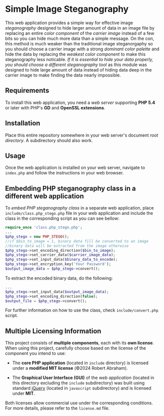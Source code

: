 # Simple Image Steganography

This web application provides a simple way for effective image _steganography_ designed to hide larger amount of data in an image file by replacing an entire _color component_ of the _carrier image_ instead of a few bits so you can hide much more data than a simple message. On the con, this method is much weaker than the traditional image steganorgaphy so you should choose a carrier image with a strong _dominant color palette_ and hide the data by replacing the _weakest color component_ to make this steganography less noticable. _If it is essential to hide your data properly, you should choose a different steganography tool_ as this module was designed to hide large amount of data instead of hiding data deep in the carrier image to make finding the data nearly impossible.

## Requirements

To install this web application, you need a _web server_ supporting **PHP 5.4** or later with PHP's **GD** and **OpenSSL extensions**.

## Installation

Place this entire repository somewhere in your web server's document _root directory_. A subdirectory should also work.

## Usage

Once the web application is installed on your web server, navigate to `index.php` and follow the instructions in your web browser.

## Embedding PHP steganography class in a different web application

To _embed PHP steganography class_ in a separate web application, place `include/class.php_stego.php` file in your web application and include the class in the corresponding script as you can see bellow:

```php
require_once 'class.php_stego.php';
...
$php_stego = new PHP_STEGO();
//if $bin_to_image = 1, binary data fill be converted to an image
//binary data will be extracted from the image otherwise
$php_stego->set_encoding_direction($bin_to_image);
$php_stego->set_carrier_data($carrier_image_data);
$php_stego->set_input_data($binary_data_to_encode);
$php_stego->set_encryption_key('Your Password');
$output_image_data = $php_stego->convert();
```

To extract the encoded binary data, do the following:

```php
...
$php_stego->set_input_data($output_image_data);
$php_stego->set_encoding_direction(false);
$output_file = $php_stego->convert();
```

For further information on how to use the class, check `include/convert.php` script.

## Multiple Licensing Information

This project consists of **multiple components**, each with its **own license**. When using this project, carefully choose based on the license of the component you intend to use:

- The **core PHP application** (located in `include` directory) is licensed under a **modified MIT license** (©2024 Robert Abraham).

- The **Graphical User Interface (GUI)** of the *web application* (located in this directory excluding the `include` subdirectory) was built using standard [jQuery](https://jquery.com/) (located in `javascript` subdirectory) and is licensed under **MIT**.

Both licenses allow commercial use under the corresponding conditions. For more details, please refer to the `license.md` file.
